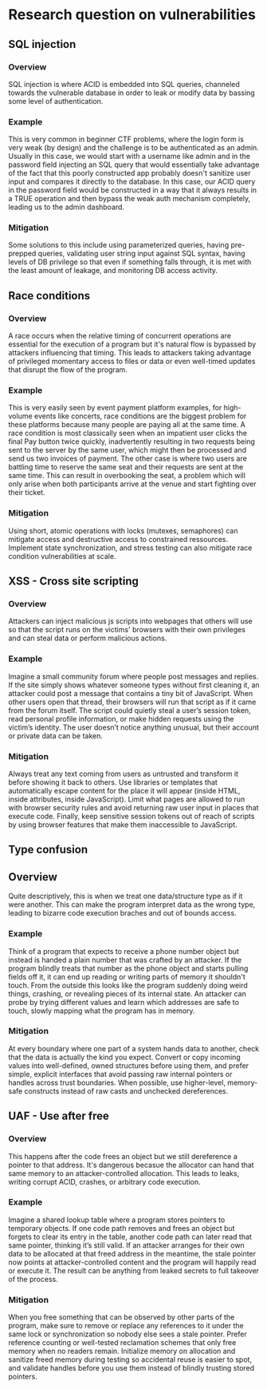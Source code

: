 # Research question on vulnerabilities

## SQL injection

### Overview

SQL injection is where ACID is embedded into SQL queries, channeled towards the vulnerable database in order to leak or modify data by bassing some level of authentication.

### Example

This is very common in beginner CTF problems, where the login form is very weak (by design) and the challenge is to be authenticated as an admin. Usually in this case, we would start with a username like admin and in the password field injecting an SQL query that would essentially take advantage of the fact that this poorly constructed app probably doesn't sanitize user input and compares it directly to the database. In this case, our ACID query in the password field would be constructed in a way that it always results in a TRUE operation and then bypass the weak auth mechanism completely, leading us to the admin dashboard.

### Mitigation

Some solutions to this include using parameterized queries, having pre-prepped queries, validating user string input against SQL syntax, having levels of DB privilege so that even if something falls through, it is met with the least amount of leakage, and monitoring DB access activity.

## Race conditions

### Overview

A race occurs when the relative timing of concurrent operations are essential for the execution of a program but it's natural flow is bypassed by attackers influencing that timing. This leads to attackers taking advantage of privileged momentary access to files or data or even well-timed updates that disrupt the flow of the program.

### Example

This is very easily seen by event payment platform examples, for high-volume events like concerts, race conditions are the biggest problem for these platforms because many people are paying all at the same time. A race condition is most classically seen when an impatient user clicks the final Pay button twice quickly, inadvertently resulting in two requests being sent to the server by the same user, which might then be processed and send us two invoices of payment. The other case is where two users are battling time to reserve the same seat and their requests are sent at the same time. This can result in overbooking the seat, a problem which will only arise when both participants arrive at the venue and start fighting over their ticket.

### Mitigation

Using short, atomic operations with locks (mutexes, semaphores) can mitigate access and destructive access to constrained ressources. Implement state synchronization, and stress testing can also mitigate race condition vulnerabilities at scale.

## XSS - Cross site scripting

### Overview

Attackers can inject malicious js scripts into webpages that others will use so that the script runs on the victims' browsers with their own privileges and can steal data or perform malicious actions.

### Example

Imagine a small community forum where people post messages and replies. If the site simply shows whatever someone types without first cleaning it, an attacker could post a message that contains a tiny bit of JavaScript. When other users open that thread, their browsers will run that script as if it came from the forum itself. The script could quietly steal a user’s session token, read personal profile information, or make hidden requests using the victim’s identity. The user doesn’t notice anything unusual, but their account or private data can be taken.

### Mitigation

Always treat any text coming from users as untrusted and transform it before showing it back to others. Use libraries or templates that automatically escape content for the place it will appear (inside HTML, inside attributes, inside JavaScript). Limit what pages are allowed to run with browser security rules and avoid returning raw user input in places that execute code. Finally, keep sensitive session tokens out of reach of scripts by using browser features that make them inaccessible to JavaScript.

## Type confusion

## Overview

Quite descriptively, this is when we treat one data/structure type as if it were another. This can make the program interpret data as the wrong type, leading to bizarre code execution braches and out of bounds access.

### Example

Think of a program that expects to receive a phone number object but instead is handed a plain number that was crafted by an attacker. If the program blindly treats that number as the phone object and starts pulling fields off it, it can end up reading or writing parts of memory it shouldn't touch. From the outside this looks like the program suddenly doing weird things, crashing, or revealing pieces of its internal state. An attacker can probe by trying different values and learn which addresses are safe to touch, slowly mapping what the program has in memory.

### Mitigation

At every boundary where one part of a system hands data to another, check that the data is actually the kind you expect. Convert or copy incoming values into well-defined, owned structures before using them, and prefer simple, explicit interfaces that avoid passing raw internal pointers or handles across trust boundaries. When possible, use higher-level, memory-safe constructs instead of raw casts and unchecked dereferences.

## UAF - Use after free

### Overview

This happens after the code frees an object but we still dereference a pointer to that address. It's dangerous becasue the allocator can hand that same memory to an attacker-controlled allocation. This leads to leaks, writing corrupt ACID, crashes, or arbitrary code execution.

### Example

Imagine a shared lookup table where a program stores pointers to temporary objects. If one code path removes and frees an object but forgets to clear its entry in the table, another code path can later read that same pointer, thinking it’s still valid. If an attacker arranges for their own data to be allocated at that freed address in the meantime, the stale pointer now points at attacker-controlled content and the program will happily read or execute it. The result can be anything from leaked secrets to full takeover of the process.

### Mitigation

When you free something that can be observed by other parts of the program, make sure to remove or replace any references to it under the same lock or synchronization so nobody else sees a stale pointer. Prefer reference counting or well-tested reclamation schemes that only free memory when no readers remain. Initialize memory on allocation and sanitize freed memory during testing so accidental reuse is easier to spot, and validate handles before you use them instead of blindly trusting stored pointers.
